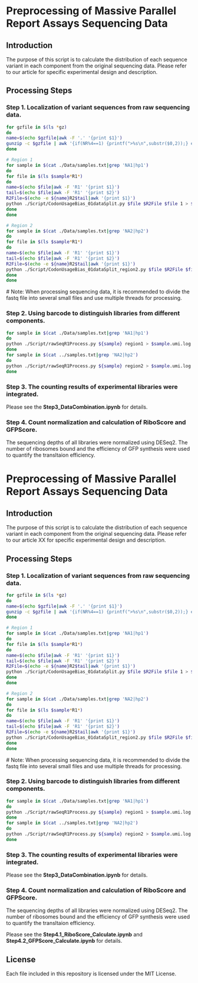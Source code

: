 # Preprocessing of Massive Parallel Report Assays Sequencing Data

## Introduction
The purpose of this script is to calculate the distribution of each sequence variant in each component from the original sequencing data. Please refer to our article for specific experimental design and description.

## Processing Steps

### Step 1. Localization of variant sequences from raw sequencing data.

``` bash
for gzfile in $(ls *gz)
do
name=$(echo $gzfile|awk -F '.' '{print $1}')
gunzip -c $gzfile | awk '{if(NR%4==1) {printf(">%s\n",substr($0,2));} else if(NR%4==2) print;}' > $name.fa
done

# Region 1
for sample in $(cat ./Data/samples.txt|grep 'NA1|hp1')
do
for file in $(ls $sample*R1*)
do
name=$(echo $file|awk -F 'R1' '{print $1}')
tail=$(echo $file|awk -F 'R1' '{print $2}')
R2File=$(echo -e ${name}R2$tail|awk '{print $1}')
python ./Script/CodonUsageBias_01dataSplit.py $file $R2File $file 1 > $file.log
done
done

# Region 2
for sample in $(cat ./Data/samples.txt|grep 'NA2|hp2')
do
for file in $(ls $sample*R1*)
do
name=$(echo $file|awk -F 'R1' '{print $1}')
tail=$(echo $file|awk -F 'R1' '{print $2}')
R2File=$(echo -e ${name}R2$tail|awk '{print $1}')
python ./Script/CodonUsageBias_01dataSplit_region2.py $file $R2File $file 1 > $file.log
done
done
```
\# Note: When processing sequencing data, it is recommended to divide the fastq file into several small files and use multiple threads for processing.

### Step 2. Using barcode to distinguish libraries from different components.

``` bash
for sample in $(cat ./Data/samples.txt|grep 'NA1|hp1')
do
python ./Script/rawSeqR1Process.py ${sample} region1 > $sample.umi.log
done
for sample in $(cat ../samples.txt|grep 'NA2|hp2')
do
python ./Script/rawSeqR1Process.py ${sample} region2 > $sample.umi.log
done
```

### Step 3. The counting results of experimental libraries were integrated.

Please see the **Step3_DataCombination.ipynb** for details.

### Step 4. Count normalization and calculation of RiboScore and GFPScore.
The sequencing depths of all libraries were normalized using DESeq2. 
The number of ribosomes bound and the efficiency of GFP synthesis were used to quantify the transltaion efficiency.

# Preprocessing of Massive Parallel Report Assays Sequencing Data

## Introduction
The purpose of this script is to calculate the distribution of each sequence variant in each component from the original sequencing data. Please refer to our article XX for specific experimental design and description.

## Processing Steps

### Step 1. Localization of variant sequences from raw sequencing data.

``` bash
for gzfile in $(ls *gz)
do
name=$(echo $gzfile|awk -F '.' '{print $1}')
gunzip -c $gzfile | awk '{if(NR%4==1) {printf(">%s\n",substr($0,2));} else if(NR%4==2) print;}' > $name.fa
done

# Region 1
for sample in $(cat ./Data/samples.txt|grep 'NA1|hp1')
do
for file in $(ls $sample*R1*)
do
name=$(echo $file|awk -F 'R1' '{print $1}')
tail=$(echo $file|awk -F 'R1' '{print $2}')
R2File=$(echo -e ${name}R2$tail|awk '{print $1}')
python ./Script/CodonUsageBias_01dataSplit.py $file $R2File $file 1 > $file.log
done
done

# Region 2
for sample in $(cat ./Data/samples.txt|grep 'NA2|hp2')
do
for file in $(ls $sample*R1*)
do
name=$(echo $file|awk -F 'R1' '{print $1}')
tail=$(echo $file|awk -F 'R1' '{print $2}')
R2File=$(echo -e ${name}R2$tail|awk '{print $1}')
python ./Script/CodonUsageBias_01dataSplit_region2.py $file $R2File $file 1 > $file.log
done
done
```
\# Note: When processing sequencing data, it is recommended to divide the fastq file into several small files and use multiple threads for processing.

### Step 2. Using barcode to distinguish libraries from different components.

``` bash
for sample in $(cat ./Data/samples.txt|grep 'NA1|hp1')
do
python ./Script/rawSeqR1Process.py ${sample} region1 > $sample.umi.log
done
for sample in $(cat ../samples.txt|grep 'NA2|hp2')
do
python ./Script/rawSeqR1Process.py ${sample} region2 > $sample.umi.log
done
```

### Step 3. The counting results of experimental libraries were integrated.

Please see the **Step3_DataCombination.ipynb** for details.

### Step 4. Count normalization and calculation of RiboScore and GFPScore.
The sequencing depths of all libraries were normalized using DESeq2. 
The number of ribosomes bound and the efficiency of GFP synthesis were used to quantify the transltaion efficiency.

Please see the **Step4.1_RiboScore_Calculate.ipynb** and **Step4.2_GFPScore_Calculate.ipynb** for details.

## License
Each file included in this repository is licensed under the MIT License.
